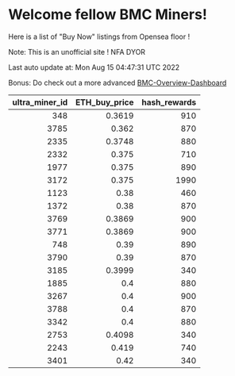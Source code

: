 # Welcome fellow BMC Miners!
Here is a list of "Buy Now" listings from Opensea floor !

Note: This is an unofficial site ! NFA DYOR

Last auto update at: Mon Aug 15 04:47:31 UTC 2022

Bonus: Do check out a more advanced [BMC-Overview-Dashboard](https://dune.com/defifunk/BMC-Overview-Dashboard)


|   ultra_miner_id |   ETH_buy_price |   hash_rewards |
|-----------------:|----------------:|---------------:|
|              348 |          0.3619 |            910 |
|             3785 |          0.362  |            870 |
|             2335 |          0.3748 |            880 |
|             2332 |          0.375  |            710 |
|             1977 |          0.375  |            890 |
|             3172 |          0.375  |           1990 |
|             1123 |          0.38   |            460 |
|             1372 |          0.38   |            870 |
|             3769 |          0.3869 |            900 |
|             3771 |          0.3869 |            900 |
|              748 |          0.39   |            890 |
|             3790 |          0.39   |            870 |
|             3185 |          0.3999 |            340 |
|             1885 |          0.4    |            880 |
|             3267 |          0.4    |            900 |
|             3788 |          0.4    |            870 |
|             3342 |          0.4    |            880 |
|             2753 |          0.4098 |            340 |
|             2243 |          0.419  |            740 |
|             3401 |          0.42   |            340 |